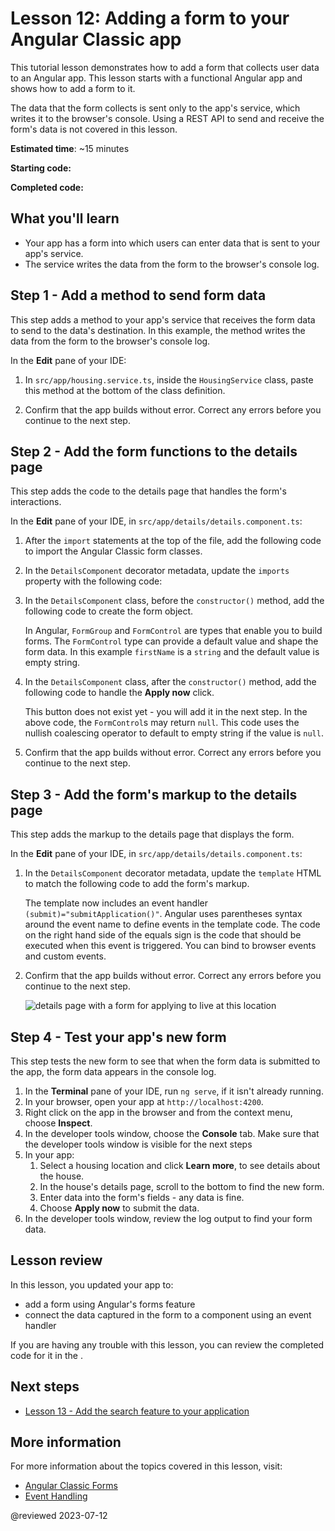 # Lesson 12: Adding a form to your Angular Classic app

This tutorial lesson demonstrates how to add a form that collects user data to an Angular app.
This lesson starts with a functional Angular app and shows how to add a form to it.

The data that the form collects is sent only to the app's service, which writes it to the browser's console.
Using a REST API to send and receive the form's data is not covered in this lesson.

**Estimated time**: ~15 minutes

**Starting code:** <live-example name="first-app-lesson-11"></live-example>

**Completed code:** <live-example name="first-app-lesson-12"></live-example>

## What you'll learn

*  Your app has a form into which users can enter data that is sent to your app's service.
*  The service writes the data from the form to the browser's console log.

## Step 1 - Add a method to send form data

This step adds a method to your app's service that receives the form data to send to the data's destination.
In this example, the method writes the data from the form to the browser's console log.

In the **Edit** pane of your IDE:

1.  In `src/app/housing.service.ts`, inside the `HousingService` class, paste this method at the bottom of the class definition.

    <code-example header="Submit method in src/app/housing.service.ts" path="first-app-lesson-12/src/app/housing.service.ts" region="submit-method"></code-example>

1.  Confirm that the app builds without error.
    Correct any errors before you continue to the next step.

## Step 2 - Add the form functions to the details page

This step adds the code to the details page that handles the form's interactions.

In the **Edit** pane of your IDE, in `src/app/details/details.component.ts`:

1.  After the `import` statements at the top of the file, add the following code to import the Angular Classic form classes.

    <code-example header="Forms imports in src/app/details/details.component.ts" path="first-app-lesson-12/src/app/details/details.component.ts" region="form-imports"></code-example>

1.  In the `DetailsComponent` decorator metadata, update the `imports` property with the following code:

    <code-example header="imports directive in src/app/details/details.component.ts" path="first-app-lesson-12/src/app/details/details.component.ts" region="component-imports"></code-example>

1. In the `DetailsComponent` class, before the `constructor()` method, add the following code to create the form object.

    <code-example header="template directive in src/app/details/details.component.ts" path="first-app-lesson-12/src/app/details/details.component.ts" region="form-code"></code-example>

    In Angular, `FormGroup` and `FormControl` are types that enable you to build forms. The `FormControl` type can provide a default value and shape the form data. In this example `firstName` is a `string` and the default value is empty string.

1. In the `DetailsComponent` class, after the `constructor()` method, add the following code to handle the **Apply now** click.

    <code-example header="template directive in src/app/details/details.component.ts" path="first-app-lesson-12/src/app/details/details.component.ts" region="form-submit"></code-example>

    This button does not exist yet - you will add it in the next step. In the above code, the `FormControl`s may return `null`. This code uses the nullish coalescing operator to default to empty string if the value is `null`.

1.  Confirm that the app builds without error.
    Correct any errors before you continue to the next step.

## Step 3 - Add the form's markup to the details page

This step adds the markup to the details page that displays the form.

In the **Edit** pane of your IDE, in `src/app/details/details.component.ts`:

1. In the `DetailsComponent` decorator metadata, update the `template` HTML to match the following code to add the form's markup.

    <code-example header="template directive in src/app/details/details.component.ts" path="first-app-lesson-12/src/app/details/details.component.ts" region="component-template"></code-example>

    The template now includes an event handler `(submit)="submitApplication()"`. Angular uses parentheses syntax around the event name to define events in the template code. The code on the right hand side of the equals sign is the code that should be executed when this event is triggered. You can bind to browser events and custom events.

1.  Confirm that the app builds without error.
    Correct any errors before you continue to the next step.


    <section class="lightbox">
    <img alt="details page with a form for applying to live at this location" src="generated/images/guide/faa/homes-app-lesson-12-step-3.png">
    </section>

## Step 4 - Test your app's new form

This step tests the new form to see that when the form data is submitted to the app, the form data appears in the console log.

1.  In the **Terminal** pane of your IDE, run `ng serve`, if it isn't already running.
1.  In your browser, open your app at `http://localhost:4200`.
1.  Right click on the app in the browser and from the context menu, choose **Inspect**.
1.  In the developer tools window, choose the **Console** tab.
    Make sure that the developer tools window is visible for the next steps
1.  In your app:
    1.  Select a housing location and click **Learn more**, to see details about the house.
    1.  In the house's details page, scroll to the bottom to find the new form.
    1.  Enter data into the form's fields - any data is fine.
    1.  Choose **Apply now** to submit the data.
1.  In the developer tools window, review the log output to find your form data.

## Lesson review

In this lesson, you updated your app to:
*  add a form using Angular's forms feature
*  connect the data captured in the form to a component using an event handler

If you are having any trouble with this lesson, you can review the completed code for it in the <live-example></live-example>.

## Next steps

*  [Lesson 13 - Add the search feature to your application](tutorial/first-app/first-app-lesson-13)

## More information

For more information about the topics covered in this lesson, visit:

*  [Angular Classic Forms](/guide/forms)
*  [Event Handling](/guide/event-binding)

@reviewed 2023-07-12
